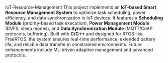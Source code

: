  IoT-Resource-Management
 This project implements an **IoT-based Smart Resource Management System** to optimize task scheduling, power efficiency, and data synchronization in IoT devices. It features a **Scheduling Module** (priority-based task execution), **Power Management Module** (DVFS, sleep modes), and **Data Synchronization Module** (MQTT/CoAP protocols, buffering). Built with **C/C++** and designed for RTOS like FreeRTOS, the system ensures real-time performance, extended battery life, and reliable data transfer in constrained environments. Future enhancements include ML-driven adaptive management and advanced protocols.
